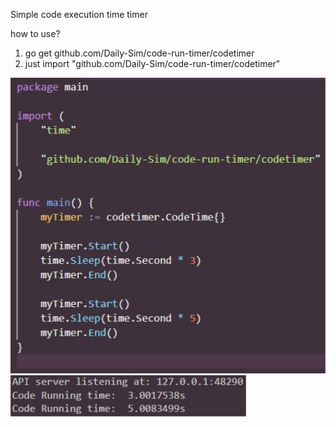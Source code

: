 Simple code execution time timer

how to use?
1. go get github.com/Daily-Sim/code-run-timer/codetimer
2. just import "github.com/Daily-Sim/code-run-timer/codetimer"

![screenShot](./images/example.jpg)
![Result](./images/result.jpg)

